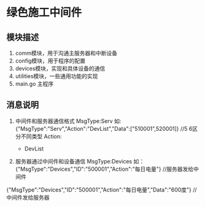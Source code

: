 # 绿色施工中间件

## 模块描述
1. comm模块，用于沟通主服务器和中断设备
2. config模块，用于程序的配置
3. devices模块，实现和具体设备的通信
4. utilities模块，一些通用功能的实现
5. main.go 主程序


## 消息说明

1. 中间件和服务器通信格式  MsgType:Serv
如:{"MsgType":"Serv","Action":"DevList","Data":["510001",520001]}  //5 6区分不同类型
Action:
    - DevList 

2. 服务器通过中间件和设备通信 MsgType:Devices
如：{"MsgType":"Devices","ID":"500001","Action":"每日电量"}  //服务器发给中间件

{"MsgType":"Devices","ID":"500001","Action":"每日电量","Data":"600度"}   //中间件发给服务器
